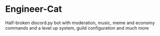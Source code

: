 # Engineer-Cat
Half-broken discord.py bot with moderation, music, meme and economy commands and a level up system, guild configuration and much more
